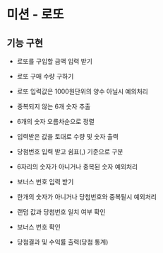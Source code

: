 # 미션 - 로또

## 기능 구현

- 로또를 구입할 금액 입력 받기
- 로또 구매 수량 구하기
- 로또 입력값은 1000원단위의 양수 아닐시 예외처리

- 중복되지 않는 6개 숫자 추출
- 6개의 숫자 오름차순으로 정렬
- 입력받은 값을 토대로 수량 및 숫자 출력
 
- 당첨번호 입력 받고 쉼표(,) 기준으로 구분
- 6자리의 숫자가 아니거나 중복된 숫자 예외처리 
- 보너스 번호 입력 받기
- 한개의 숫자가 아니거나 당첨번호와 중복될시 예외처리

- 랜덤 값과 당첨번호 일치 여부 확인
- 보너스 번호 확인

- 당첨결과 및 수익률 출력(당첨 통계)
